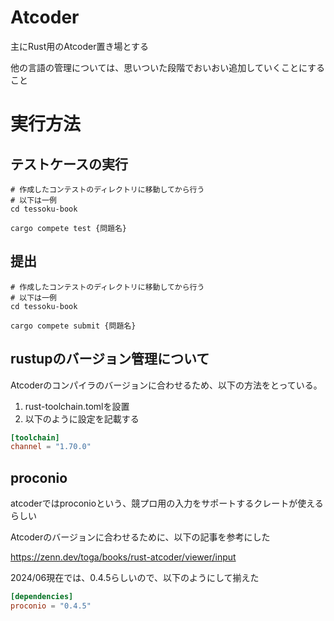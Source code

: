 # Atcoder

主にRust用のAtcoder置き場とする

他の言語の管理については、思いついた段階でおいおい追加していくことにすること

# 実行方法

## テストケースの実行


```shell
# 作成したコンテストのディレクトリに移動してから行う
# 以下は一例
cd tessoku-book

cargo compete test {問題名}
```

## 提出

```shell
# 作成したコンテストのディレクトリに移動してから行う
# 以下は一例
cd tessoku-book

cargo compete submit {問題名}
```


## rustupのバージョン管理について

Atcoderのコンパイラのバージョンに合わせるため、以下の方法をとっている。

1. rust-toolchain.tomlを設置
2. 以下のように設定を記載する

```toml
[toolchain]
channel = "1.70.0"
```

## proconio

atcoderではproconioという、競プロ用の入力をサポートするクレートが使えるらしい

Atcoderのバージョンに合わせるために、以下の記事を参考にした

https://zenn.dev/toga/books/rust-atcoder/viewer/input

2024/06現在では、0.4.5らしいので、以下のようにして揃えた

```toml
[dependencies]
proconio = "0.4.5"
```
